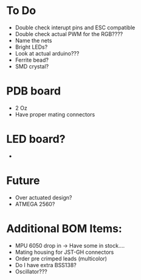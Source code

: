 # To Do
- Double check interupt pins and ESC compatible 
- Double check actual PWM for the RGB????
- Name the nets
- Bright LEDs?
- Look at actual arduino???
- Ferrite bead?
- SMD crystal? 

# PDB board
- 2 Oz 
- Have proper mating connectors

# LED board?
-

# Future 
- Over actuated design? 
- ATMEGA 2560?

# Additional BOM Items:
- MPU 6050 drop in -> Have some in stock....
- Mating housing for JST-GH connectors
- Order pre crimped leads (multicolor)
- Do I have extra BSS138?
- Oscillator???
